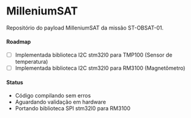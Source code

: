 # MilleniumSAT
Repositório do payload MilleniumSAT da missão ST-OBSAT-01.

#### Roadmap

- [ ] Implementada biblioteca I2C stm32l0 para TMP100 (Sensor de temperatura)
- [ ] Implementada biblioteca I2C stm32l0 para RM3100 (Magnetômetro)

#### Status
* Código compilando sem erros
* Aguardando validação em hardware
* Portando biblioteca SPI stm32l0 para RM3100
